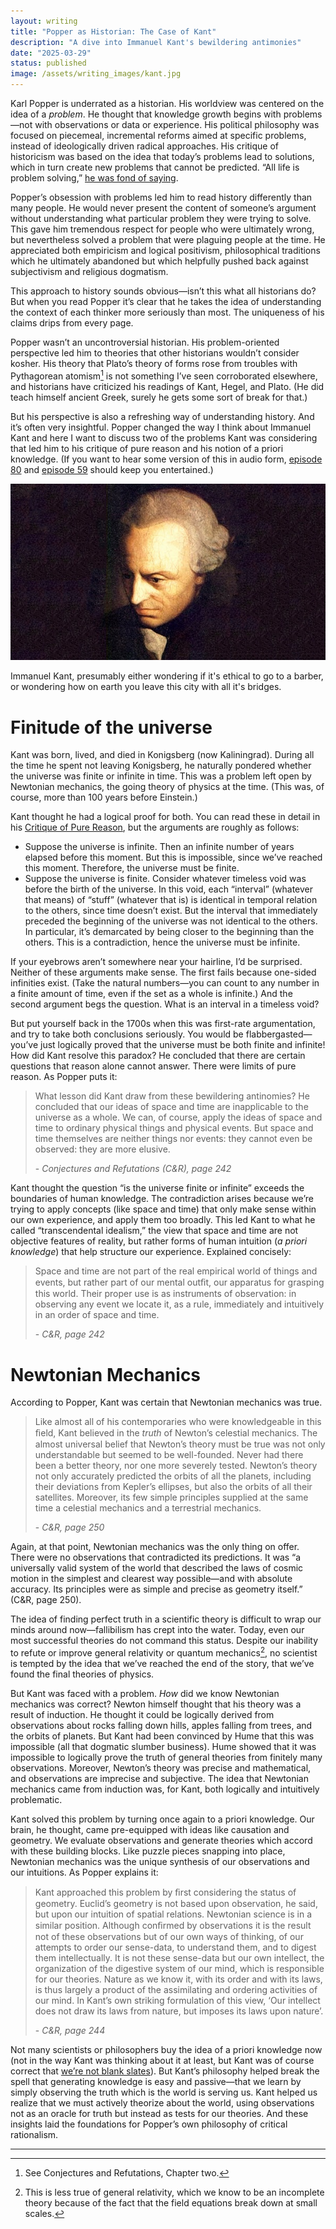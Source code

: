 ```yaml
---
layout: writing
title: "Popper as Historian: The Case of Kant"
description: "A dive into Immanuel Kant's bewildering antimonies" 
date: "2025-03-29" 
status: published
image: /assets/writing_images/kant.jpg
---
```



Karl Popper is underrated as a historian. His worldview was centered on the idea of a _problem_. He thought that knowledge growth begins with problems—not with observations or data or experience. His political philosophy was focused on piecemeal, incremental reforms aimed at specific problems, instead of ideologically driven radical approaches. His critique of historicism was based on the idea that today’s problems lead to solutions, which in turn create new problems that cannot be predicted. “All life is problem solving,” [he was fond of saying](https://www.goodreads.com/book/show/61557.All_Life_is_Problem_Solving).

Popper’s obsession with problems led him to read history differently than many people. He would never present the content of someone’s argument without understanding what particular problem they were trying to solve. This gave him tremendous respect for people who were ultimately wrong, but nevertheless solved a problem that were plaguing people at the time. He appreciated both empiricism and logical positivism, philosophical traditions which he ultimately abandoned but which helpfully pushed back against subjectivism and religious dogmatism.

This approach to history sounds obvious—isn’t this what all historians do? But when you read Popper it’s clear that he takes the idea of understanding the context of each thinker more seriously than most. The uniqueness of his claims drips from every page.

Popper wasn’t an uncontroversial historian. His problem-oriented perspective led him to theories that other historians wouldn’t consider kosher. His theory that Plato’s theory of forms rose from troubles with Pythagorean atomism[^1] is not something I’ve seen corroborated elsewhere, and historians have criticized his readings of Kant, Hegel, and Plato. (He did teach himself ancient Greek, surely he gets some sort of break for that.)



But his perspective is also a refreshing way of understanding history. And it’s often very insightful. Popper changed the way I think about Immanuel Kant and here I want to discuss two of the problems Kant was considering that led him to his critique of pure reason and his notion of a priori knowledge. (If you want to hear some version of this in audio form, [episode 80](https://www.incrementspodcast.com/80) and [episode 59](https://www.incrementspodcast.com/59) should keep you entertained.)

<img id='img-70' src="/assets/writing_images/kant.jpg">
<p class='caption'>Immanuel Kant, presumably either wondering if it's ethical to go to a barber, or wondering how on earth you leave this city with all it's bridges.</p>


# Finitude of the universe

Kant was born, lived, and died in Konigsberg (now Kaliningrad). During all the time he spent not leaving Konigsberg, he naturally pondered whether the universe was finite or infinite in time. This was a problem left open by Newtonian mechanics, the going theory of physics at the time. (This was, of course, more than 100 years before Einstein.)

Kant thought he had a logical proof for both. You can read these in detail in his [Critique of Pure Reason](https://www.gutenberg.org/files/4280/4280-h/4280-h.htm), but the arguments are roughly as follows:

- Suppose the universe is infinite. Then an infinite number of years elapsed before this moment. But this is impossible, since we’ve reached this moment. Therefore, the universe must be finite.
- Suppose the universe is finite. Consider whatever timeless void was before the birth of the universe. In this void, each “interval” (whatever that means) of “stuff” (whatever that is) is identical in temporal relation to the others, since time doesn’t exist. But the interval that immediately preceded the beginning of the universe was not identical to the others. In particular, it’s demarcated by being closer to the beginning than the others. This is a contradiction, hence the universe must be infinite.

If your eyebrows aren’t somewhere near your hairline, I’d be surprised. Neither of these arguments make sense. The first fails because one-sided infinities exist. (Take the natural numbers—you can count to any number in a finite amount of time, even if the set as a whole is infinite.) And the second argument begs the question. What is an interval in a timeless void?

But put yourself back in the 1700s when this was first-rate argumentation, and try to take both conclusions seriously. You would be flabbergasted—you’ve just logically proved that the universe must be both finite and infinite! How did Kant resolve this paradox? He concluded that there are certain questions that reason alone cannot answer. There were limits of pure reason. As Popper puts it:

> What lesson did Kant draw from these bewildering antinomies? He concluded that our ideas of space and time are inapplicable to the universe as a whole. We can, of course, apply the ideas of space and time to ordinary physical things and physical events. But space and time themselves are neither things nor events: they cannot even be observed: they are more elusive.
> 
> \- _Conjectures and Refutations (C&R), page 242_

Kant thought the question “is the universe finite or infinite” exceeds the boundaries of human knowledge. The contradiction arises because we’re trying to apply concepts (like space and time) that only make sense within our own experience, and apply them too broadly. This led Kant to what he called “transcendental idealism,” the view that space and time are not objective features of reality, but rather forms of human intuition (_a priori knowledge_) that help structure our experience. Explained concisely:

> Space and time are not part of the real empirical world of things and events, but rather part of our mental outﬁt, our apparatus for grasping this world. Their proper use is as instruments of observation: in observing any event we locate it, as a rule, immediately and intuitively in an order of space and time.
> 
> \- _C&R, page 242_

# Newtonian Mechanics

According to Popper, Kant was certain that Newtonian mechanics was true.

> Like almost all of his contemporaries who were knowledgeable in this ﬁeld, Kant believed in the _truth_ of Newton’s celestial mechanics. The almost universal belief that Newton’s theory must be true was not only understandable but seemed to be well-founded. Never had there been a better theory, nor one more severely tested. Newton’s theory not only accurately predicted the orbits of all the planets, including their deviations from Kepler’s ellipses, but also the orbits of all their satellites. Moreover, its few simple principles supplied at the same time a celestial mechanics and a terrestrial mechanics.
> 
> \- _C&R, page 250_

Again, at that point, Newtonian mechanics was the only thing on offer. There were no observations that contradicted its predictions. It was “a universally valid system of the world that described the laws of cosmic motion in the simplest and clearest way possible—and with absolute accuracy. Its principles were as simple and precise as geometry itself.” (C&R, page 250).

The idea of finding perfect truth in a scientific theory is difficult to wrap our minds around now—fallibilism has crept into the water. Today, even our most successful theories do not command this status. Despite our inability to refute or improve general relativity or quantum mechanics[^2], no scientist is tempted by the idea that we’ve reached the end of the story, that we’ve found the final theories of physics.

But Kant was faced with a problem. _How_ did we know Newtonian mechanics was correct? Newton himself thought that his theory was a result of induction. He thought it could be logically derived from observations about rocks falling down hills, apples falling from trees, and the orbits of planets. But Kant had been convinced by Hume that this was impossible (all that dogmatic slumber business). Hume showed that it was impossible to logically prove the truth of general theories from finitely many observations. Moreover, Newton’s theory was precise and mathematical, and observations are imprecise and subjective. The idea that Newtonian mechanics came from induction was, for Kant, both logically and intuitively problematic.

Kant solved this problem by turning once again to a priori knowledge. Our brain, he thought, came pre-equipped with ideas like causation and geometry. We evaluate observations and generate theories which accord with these building blocks. Like puzzle pieces snapping into place, Newtonian mechanics was the unique synthesis of our observations and our intuitions. As Popper explains it:

> Kant approached this problem by ﬁrst considering the status of geometry. Euclid’s geometry is not based upon observation, he said, but upon our intuition of spatial relations. Newtonian science is in a similar position. Although conﬁrmed by observations it is the result not of these observations but of our own ways of thinking, of our attempts to order our sense-data, to understand them, and to digest them intellectually. It is not these sense-data but our own intellect, the organization of the digestive system of our mind, which is responsible for our theories. Nature as we know it, with its order and with its laws, is thus largely a product of the assimilating and ordering activities of our mind. In Kant’s own striking formulation of this view, ‘Our intellect does not draw its laws from nature, but imposes its laws upon nature’. 
> 
> \- _C&R, page 244_

Not many scientists or philosophers buy the idea of a priori knowledge now (not in the way Kant was thinking about it at least, but Kant was of course correct that [we’re not blank slates](https://en.wikipedia.org/wiki/The_Blank_Slate)). But Kant’s philosophy helped break the spell that generating knowledge is easy and passive—that we learn by simply observing the truth which is the world is serving us. Kant helped us realize that we must actively theorize about the world, using observations not as an oracle for truth but instead as tests for our theories. And these insights laid the foundations for Popper’s own philosophy of critical rationalism.

[^1]: See Conjectures and Refutations, Chapter two. 

[^2]: This is less true of general relativity, which we know to be an incomplete theory because of the fact that the field equations break down at small scales. 

---